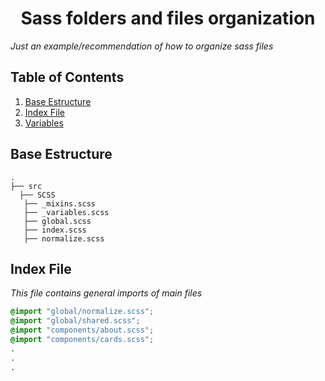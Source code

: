 <h1 align="center">
  Sass folders and files organization
</h1>

_Just an example/recommendation of how to organize sass files_

## Table of Contents

1. [Base Estructure](#Base-Estructure)
1. [Index File](#Index-File)
1. [Variables](#Variables)


## Base Estructure
    .
    ├── src
      ├── SCSS
       ├── _mixins.scss
       ├── _variables.scss
       ├── global.scss
       ├── index.scss
       ├── normalize.scss

## Index File

_This file contains general imports of main files_

```css
@import "global/normalize.scss";
@import "global/shared.scss";
@import "components/about.scss";
@import "components/cards.scss";
.
.
.
```
